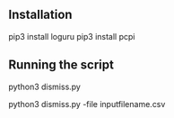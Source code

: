 ## Installation
pip3 install loguru
pip3 install pcpi

## Running the script

python3 dismiss.py

python3 dismiss.py -file inputfilename.csv